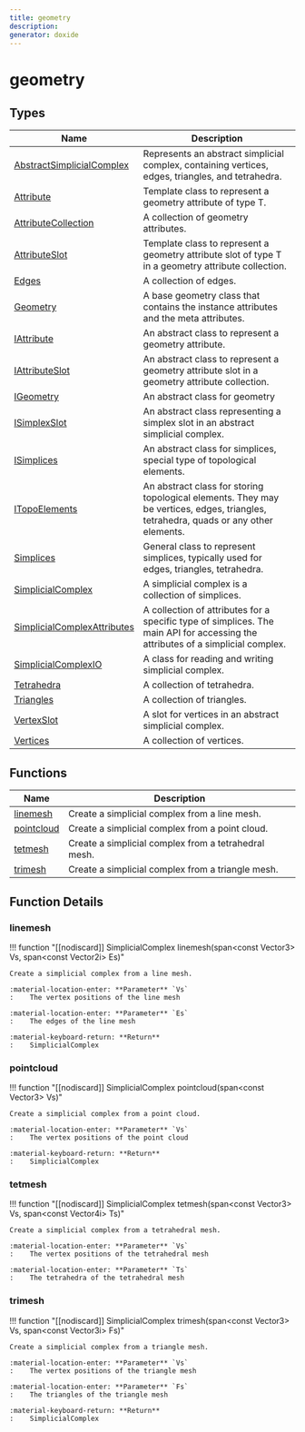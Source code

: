 ```yaml
---
title: geometry
description: 
generator: doxide
---
```



# geometry



## Types

| Name | Description |
| ---- | ----------- |
| [AbstractSimplicialComplex](AbstractSimplicialComplex/index.md) | Represents an abstract simplicial complex, containing vertices, edges, triangles, and tetrahedra. |
| [Attribute](Attribute/index.md) | Template class to represent a geometry attribute of type T. |
| [AttributeCollection](AttributeCollection/index.md) | A collection of geometry attributes. |
| [AttributeSlot](AttributeSlot/index.md) | Template class to represent a geometry attribute slot of type T in a geometry attribute collection. |
| [Edges](Edges/index.md) | A collection of edges. |
| [Geometry](Geometry/index.md) | A base geometry class that contains the instance attributes and the meta attributes.  |
| [IAttribute](IAttribute/index.md) | An abstract class to represent a geometry attribute.  |
| [IAttributeSlot](IAttributeSlot/index.md) | An abstract class to represent a geometry attribute slot in a geometry attribute collection. |
| [IGeometry](IGeometry/index.md) | An abstract class for geometry  |
| [ISimplexSlot](ISimplexSlot/index.md) | An abstract class representing a simplex slot in an abstract simplicial complex. |
| [ISimplices](ISimplices/index.md) | An abstract class for simplices, special type of topological elements. |
| [ITopoElements](ITopoElements/index.md) | An abstract class for storing topological elements. They may be vertices, edges, triangles, tetrahedra, quads or any other elements.  |
| [Simplices](Simplices/index.md) | General class to represent simplices, typically used for edges, triangles, tetrahedra. |
| [SimplicialComplex](SimplicialComplex/index.md) | A simplicial complex is a collection of simplices. |
| [SimplicialComplexAttributes](SimplicialComplexAttributes/index.md) | A collection of attributes for a specific type of simplices. The main API for accessing the attributes of a simplicial complex.  |
| [SimplicialComplexIO](SimplicialComplexIO/index.md) | A class for reading and writing simplicial complex.  |
| [Tetrahedra](Tetrahedra/index.md) | A collection of tetrahedra. |
| [Triangles](Triangles/index.md) | A collection of triangles. |
| [VertexSlot](VertexSlot/index.md) | A slot for vertices in an abstract simplicial complex.  |
| [Vertices](Vertices/index.md) | A collection of vertices. |

## Functions

| Name | Description |
| ---- | ----------- |
| [linemesh](#linemesh) | Create a simplicial complex from a line mesh. |
| [pointcloud](#pointcloud) | Create a simplicial complex from a point cloud. |
| [tetmesh](#tetmesh) | Create a simplicial complex from a tetrahedral mesh. |
| [trimesh](#trimesh) | Create a simplicial complex from a triangle mesh. |

## Function Details

### linemesh<a name="linemesh"></a>
!!! function "[[nodiscard]] SimplicialComplex linemesh(span&lt;const Vector3&gt;  Vs, span&lt;const Vector2i&gt; Es)"

    
    
    Create a simplicial complex from a line mesh.
    
    :material-location-enter: **Parameter** `Vs`
    :    The vertex positions of the line mesh
    
    :material-location-enter: **Parameter** `Es`
    :    The edges of the line mesh
    
    :material-keyboard-return: **Return**
    :    SimplicialComplex
    
    

### pointcloud<a name="pointcloud"></a>
!!! function "[[nodiscard]] SimplicialComplex pointcloud(span&lt;const Vector3&gt; Vs)"

    
    
    Create a simplicial complex from a point cloud.
    
    :material-location-enter: **Parameter** `Vs`
    :    The vertex positions of the point cloud
    
    :material-keyboard-return: **Return**
    :    SimplicialComplex
    
    

### tetmesh<a name="tetmesh"></a>
!!! function "[[nodiscard]] SimplicialComplex tetmesh(span&lt;const Vector3&gt;  Vs, span&lt;const Vector4i&gt; Ts)"

    
    
    Create a simplicial complex from a tetrahedral mesh.
    
    :material-location-enter: **Parameter** `Vs`
    :    The vertex positions of the tetrahedral mesh
    
    :material-location-enter: **Parameter** `Ts`
    :    The tetrahedra of the tetrahedral mesh
        
    

### trimesh<a name="trimesh"></a>
!!! function "[[nodiscard]] SimplicialComplex trimesh(span&lt;const Vector3&gt;  Vs, span&lt;const Vector3i&gt; Fs)"

    
    
    Create a simplicial complex from a triangle mesh.
    
    :material-location-enter: **Parameter** `Vs`
    :    The vertex positions of the triangle mesh
    
    :material-location-enter: **Parameter** `Fs`
    :    The triangles of the triangle mesh
    
    :material-keyboard-return: **Return**
    :    SimplicialComplex
    
    


